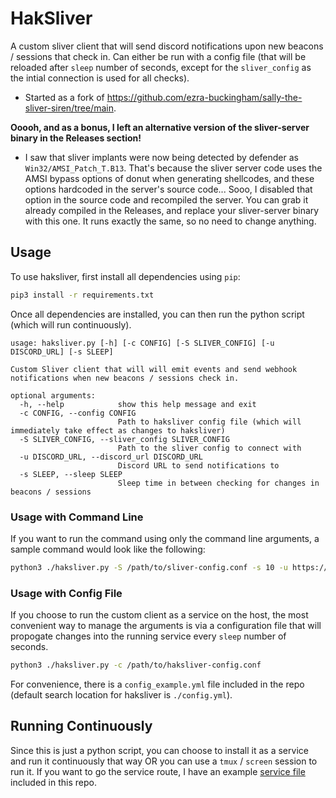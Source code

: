 # HakSliver

A custom sliver client that will send discord notifications upon new beacons / sessions that check in. Can either be run with a config file (that will be reloaded after `sleep` number of seconds, except for the `sliver_config` as the intial connection is used for all checks).

- Started as a fork of https://github.com/ezra-buckingham/sally-the-sliver-siren/tree/main.

**Ooooh, and as a bonus, I left an alternative version of the sliver-server binary in the Releases section!**

- I saw that sliver implants were now being detected by defender as `Win32/AMSI_Patch_T.B13`. That's because the sliver server code uses the AMSI bypass options of donut when generating shellcodes, and these options hardcoded in the server's source code...
Sooo, I disabled that option in the source code and recompiled the server. You can grab it already compiled in the Releases, and replace your sliver-server binary with this one. It runs exactly the same, so no need to change anything.

## Usage

To use haksliver, first install all dependencies using `pip`:

```bash
pip3 install -r requirements.txt
```

Once all dependencies are installed, you can then run the python script (which will run continuously).

```
usage: haksliver.py [-h] [-c CONFIG] [-S SLIVER_CONFIG] [-u DISCORD_URL] [-s SLEEP]

Custom Sliver client that will will emit events and send webhook notifications when new beacons / sessions check in.

optional arguments:
  -h, --help            show this help message and exit
  -c CONFIG, --config CONFIG
                        Path to haksliver config file (which will immediately take effect as changes to haksliver)
  -S SLIVER_CONFIG, --sliver_config SLIVER_CONFIG
                        Path to the sliver config to connect with
  -u DISCORD_URL, --discord_url DISCORD_URL
                        Discord URL to send notifications to
  -s SLEEP, --sleep SLEEP
                        Sleep time in between checking for changes in beacons / sessions
```

### Usage with Command Line

If you want to run the command using only the command line arguments, a sample command would look like the following:

```bash
python3 ./haksliver.py -S /path/to/sliver-config.conf -s 10 -u https://discord.com
```

### Usage with Config File

If you choose to run the custom client as a service on the host, the most convenient way to manage the arguments is via a configuration file that will propogate changes into the running service every `sleep` number of seconds.

```bash
python3 ./haksliver.py -c /path/to/haksliver-config.conf
```

For convenience, there is a `config_example.yml` file included in the repo (default search location for haksliver is `./config.yml`).

## Running Continuously

Since this is just a python script, you can choose to install it as a service and run it continuously that way OR you can use a `tmux` / `screen` session to run it. If you want to go the service route, I have an example [service file](./service/haksliver.service) included in this repo.
